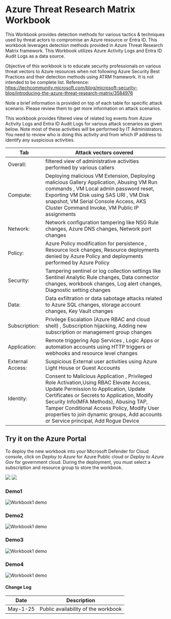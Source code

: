 # Azure Threat Research Matrix Workbook

This Workbook provides detection methods for various tactics & techniques used by threat actors to compromise an Azure resource or Entra ID. This workbook leverages detection methods provided in Azure Threat Research Matrix framework. This Workbook utilizes Azure Activity Logs and Entra ID Audit Logs as a data source. 

Objective of this workbook is to educate security professionals on various threat vectors to Azure resources when not following Azure Security Best Practices and their detection methods using ATRM framework. It is not intended to be complete list. Reference: https://techcommunity.microsoft.com/blog/microsoft-security-blog/introducing-the-azure-threat-research-matrix/3584976

Note a brief information is provided on top of each table for specific attack scenario. Please review them to get more information on attack scenarios.

This workbook provides filtered view of related log events from Azure Activity Logs and Entra ID Audit Logs for various attack scenarios as given below. Note most of these activities will be performed by IT Administrators. You need to review who is doing  this activity and from which IP address to identify any suspicious activities.  

|Tab|Attack vectors covered |
|---|---|
|Overall:| filtered view of administrative activities performed by various callers|
|Compute:|  Deploying malicious VM Extension, Deploying malicious Gallery Application,  Abusing VM Run commands , VM Local admin password reset, Exporting VM Disk using SAS URI , VM Disk snapshot, VM Serial Console Access,  AKS Cluster Command Invoke, VM Public IP assignments |
|Network:| Network configuration tampering like NSG Rule changes, Azure DNS changes, Network port changes |
|Policy:|  Azure Policy modification for persistence , Resource lock changes, Resource deployments denied by Azure Policy and deployments performed by Azure Policy|
|Security:| Tampering sentinel or log collection settings like  Sentinel Analytic Rule changes, Data connector changes, workbook changes, Log alert changes, Diagnostic setting changes|
|Data:| Data exfiltration or data sabotage attacks related to Azure SQL changes, storage account changes, Key Vault changes|
|Subscription:| Privilege Escalation (Azure RBAC and cloud shell) , Subscription hijacking, Adding new subscription or management group changes|
|Application:| Remote triggering App Services , Logic Apps or automation accounts using HTTP triggers or webhooks and resource level changes|
|External Access:| Suspicious External user activities using Azure Light House or Guest Accounts|
|Identity:| Consent to Malicious Application , Privileged Role Activation,Using RBAC Elevate Access, Update Permission to Application, Update Certificates or Secrets to Application, Modify Security Info(MFA Methods), Abusing TAP, Tamper Conditional Access Policy, Modify User properties to join dynamic groups, Add accounts or Service principal, Add Rogue Device |


## Try it on the Azure Portal

To deploy the new workbook into your Microsoft Defender for Cloud console, click on *Deploy to Azure* for Azure Public cloud or *Deploy to Azure Gov* for government cloud.
During the deployment, you must select a subscription and resource group to store the workbook. 

<a href="https://portal.azure.com/#create/Microsoft.Template/uri/https%3A%2F%2Fraw.githubusercontent.com%2FITSec365%2FWorkbooks%2Fmain%2FAzureThreatResearchMatrixWorkbook%2FAzureThreatResearchMatrixWorkbook.json" target="_blank"><img src="https://aka.ms/deploytoazurebutton"/></a>
<a href="https://portal.azure.us/#create/Microsoft.Template/uri/https%3A%2F%2Fraw.githubusercontent.com%2FITSec365%2FWorkbooks%2Fmain%2FAzureThreatResearchMatrixWorkbook%2FAzureThreatResearchMatrixWorkbook.json" target="_blank"><img src="https://aka.ms/deploytoazuregovbutton"/></a>

### Demo1
![Workbook1 demo](./identity.GIF)

### Demo2
![Workbook1 demo](./part3.GIF)

### Demo3
![Workbook1 demo](./part2.GIF)

### Demo4
![Workbook1 demo](./part1.GIF)

#### Change Log 

|Date|Description|
|---|---|
|May-1-25| Public availability of the workbook| 
